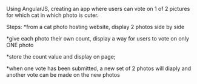 Using AngularJS, creating an app where users can vote on 1 of 2 pictures for which cat in which photo is cuter.

Steps:
*from a cat photo hosting website, display 2 photos side by side

*give each photo their own count, display a way for users to vote on only ONE photo

*store the count value and display on page; 

*when one vote has been submitted, a new set of 2 photos will diaply and another vote can be made on the new photos